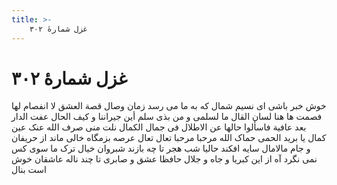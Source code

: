 ```yaml
---
title: >-
    غزل شمارهٔ ۳۰۲
---
```

# غزل شمارهٔ ۳۰۲

خوش خبر باشی ای نسیم شمال
که به ما می رسد زمان وصال
قصة العشق لا انفصام لها
فصمت ها هنا لسان القال
ما لسلمی و من بذی سلم
أین جیراننا و کیف الحال
عفت الدار بعد عافیة
فاسألوا حالها عن الاطلال
فی جمال الکمال نلت منی
صرف الله عنک عین کمال
یا برید الحمی حماک الله
مرحبا مرحبا تعال تعال
عرصه بزمگاه خالی ماند
از حریفان و جام مالامال
سایه افکند حالیا شب هجر
تا چه بازند شبروان خیال
ترک ما سوی کس نمی نگرد
آه از این کبریا و جاه و جلال
حافظا عشق و صابری تا چند
ناله عاشقان خوش است بنال
